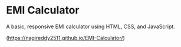# EMI Calculator

A basic, responsive EMI calculator using HTML, CSS, and JavaScript.


(https://nagireddy2511.github.io/EMI-Calculator/)
